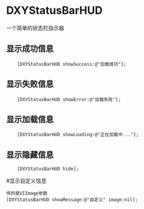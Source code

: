 # DXYStatusBarHUD
一个简单的状态栏指示器

## 显示成功信息
```objc
    [DXYStatusBarHUD showSuccess:@"加载成功"];
```

## 显示失败信息
```objc
    [DXYStatusBarHUD showError:@"加载失败"];
```

## 显示加载信息
```objc
    [DXYStatusBarHUD showLoading:@"正在加载中..."];
```

## 显示隐藏信息
```objc
    [DXYStatusBarHUD hide];
```

#显示自定义信息
```objc
传的是UIImage参数
[DXYStatusBarHUD showMessage:@"自定义" image:nil];
```

